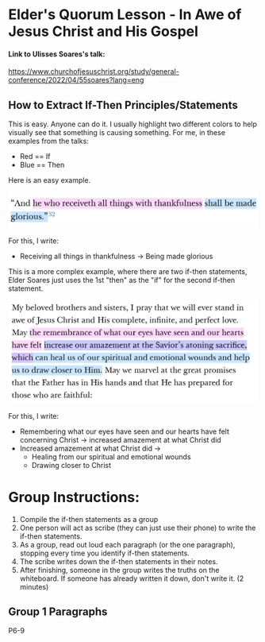 # Elder's Quorum Lesson - In Awe of Jesus Christ and His Gospel

#### Link to Ulisses Soares's talk: 
https://www.churchofjesuschrist.org/study/general-conference/2022/04/55soares?lang=eng

## How to Extract If-Then Principles/Statements

This is easy. Anyone can do it. I usually highlight two different colors to help visually see that something is causing something. For me, in these examples from the talks: 
* Red == If 
* Blue == Then

Here is an easy example. 

![ex2](ex2ifthen.png)

For this, I write: 
* Receiving all things in thankfulness -> Being made glorious

This is a more complex example, where there are two if-then statements, Elder Soares just uses the 1st "then" as the "if" for the second if-then statement.

![ex1](ex1ifthen.png)

For this, I write: 
* Remembering what our eyes have seen and our hearts have felt concerning Christ -> increased amazement at what Christ did
* Increased amazement at what Christ did -> 
  * Healing from our spiritual and emotional wounds 
  * Drawing closer to Christ

# Group Instructions: 
1. Compile the if-then statements as a group
1. One person will act as scribe (they can just use their phone) to write the if-then statements. 
4. As a group, read out loud each paragraph (or the one paragraph), stopping every time you identify if-then statements. 
7. The scribe writes down the if-then statements in their notes. 
9. After finishing, someone in the group writes the truths on the whiteboard. If someone has already written it down, don't write it. (2 minutes)

## Group 1 Paragraphs
P6-9


